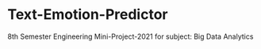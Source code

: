 # Text-Emotion-Predictor
8th Semester Engineering Mini-Project-2021 for subject: Big Data Analytics
